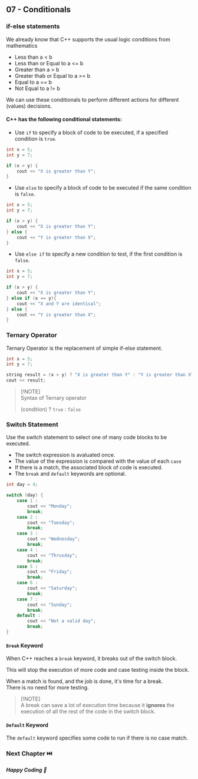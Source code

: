 ## 07 - Conditionals

### if-else statements
We already know that C++ supports the usual logic conditions from mathematics

- Less than a < b
- Less than or Equal to a <= b
- Greater than a > b
- Greater thab or Equal to a >= b
- Equal to a == b
- Not Equal to a != b

We can use these conditionals to perform different actions for different (values) decisions.

#### C++ has the following conditional statements:

- Use `if` to specify a block of code to be executed, if a specified condition is `true`.
```cpp
int x = 5;
int y = 7;

if (x > y) {
    cout << "X is greater than Y";
}
```

- Use `else` to specify a block of code to be executed if the same condition is `false`.
```cpp
int x = 5;
int y = 7;

if (x > y) {
    cout << "X is greater than Y";
} else {
    cout << "Y is greater than X";
}
```

- Use `else if` to specify a new condition to test, if the first condition is `false`.
```cpp
int x = 5;
int y = 7;

if (x > y) {
    cout << "X is greater than Y";
} else if (x == y){
    cout << "X and Y are identical";
} else {
    cout << "Y is greater than X";
}
```

### Ternary Operator
Ternary Operator is the replacement of simple if-else statement.

```cpp
int x = 5;
int y = 7;

string result = (x > y) ? "X is greater than Y" : "Y is greater than X";
cout << result;
```

> [!NOTE]\
> Syntax of Ternary operator
>
> (condition) ? `true` : `false`

### Switch Statement
Use the switch statement to select one of many code blocks to be executed.
- The switch expression is avaluated once.
- The value of the expression is compared with the value of each `case`
- If there is a match, the associated block of code is executed.
- The `break` and `default` keywords are optional.

```cpp
int day = 4;

switch (day) {
    case 1 :
        cout << "Monday";
        break;
    case 2 :
        cout << "Tuesday";
        break;
    case 3 :
        cout << "Wednesday";
        break;
    case 4 :
        cout << "Thrusday";
        break;
    case 5 :
        cout << "Friday";
        break;
    case 6 :
        cout << "Saturday";
        break;
    case 7 :
        cout << "Sunday";
        break;
    default :
        cout << "Not a valid day";
        break;
}
```

#### `Break` Keyword
When C++ reaches a `break` keyword, it breaks out of the switch block.

This will stop the execution of more code and case testing inside the block.

When a match is found, and the job is done, it's time for a break.<br/>
There is no need for more testing.

> [!NOTE]\
> A break can save a lot of execution time because it **ignores** the execution of all the rest of the code in the switch block.

#### `Default` Keyword
The `default` keyword specifies some code to run if there is no case match.

### Next Chapter ⏭️

##### Happy Coding 💖